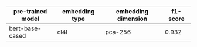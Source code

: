 | pre-trained model   | embedding type   | embedding dimension   |   f1-score |
|---------------------|------------------|-----------------------|------------|
| bert-base-cased     | cl4l             | pca-256               |      0.932 |